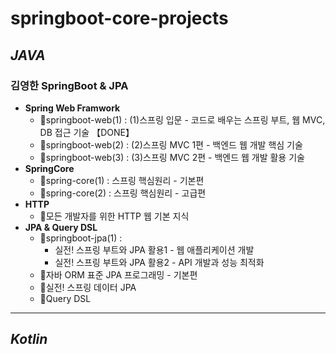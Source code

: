 # springboot-core-projects

## ***JAVA***
### 김영한 SpringBoot & JPA 
- **Spring Web Framwork**
  - 🔘springboot-web(1) : (1)스프링 입문 - 코드로 배우는 스프링 부트, 웹 MVC, DB 접근 기술 【DONE】
  - 🔹springboot-web(2) : (2)스프링 MVC 1편 - 백엔드 웹 개발 핵심 기술
  - 🔹springboot-web(3) : (3)스프링 MVC 2편 - 백엔드 웹 개발 활용 기술
- **SpringCore**
  - 🔹spring-core(1) : 스프링 핵심원리 - 기본편
  - 🔹spring-core(2) : 스프링 핵심원리 - 고급편
- **HTTP**
  - 🔸모든 개발자를 위한 HTTP 웹 기본 지식
- **JPA & Query DSL**
  - 🔘springboot-jpa(1) : 
    - 실전! 스프링 부트와 JPA 활용1 - 웹 애플리케이션 개발 
    - 실전! 스프링 부트와 JPA 활용2 - API 개발과 성능 최적화
  - 🔹자바 ORM 표준 JPA 프로그래밍 - 기본편
  - 🔹실전! 스프링 데이터 JPA
  - 🔹Query DSL

---
## ***Kotlin***